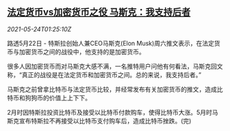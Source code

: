 <!--1621819863000-->
[法定货币vs加密货币之役 马斯克：我支持后者](https://cn.reuters.com/article/flat-money-cryptocurrency-musk-0522-sat-idCNKCS2D502T)
------

<div><i>2021-05-24T01:25:10Z</i></div><p>路透5月22日 - 特斯拉创始人兼CEO马斯克(Elon Musk)周六推文表示，在法定货币与加密货币之间的战役中，他支持的是加密货币。</p><p>很多人因加密货币而对马斯克大感不满，一名推特用户问他有何看法，马斯克回文称，“真正的战役是在法定货币和加密货币之间。总的来说，我支持后者。”</p><p>马斯克之前曾拿比特币与法定货币比较，并经常发布有关加密货币的推文，造成比特币和狗狗币的价值上上下下。</p><p>2月时因特斯拉投资比特币及接受以比特币付款购车，使得比特币大涨。5月时马斯克宣布特斯拉不再接受以比特币支付购车后，造成比特币挫跌。(完)</p>
